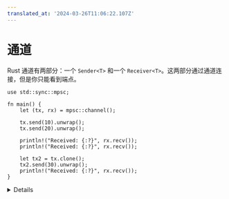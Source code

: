 ```yaml
---
translated_at: '2024-03-26T11:06:22.107Z'
---
```


# 通道

Rust 通道有两部分：一个 `Sender<T>` 和一个 `Receiver<T>`。这两部分通过通道连接，但是你只能看到端点。

```rust,editable
use std::sync::mpsc;

fn main() {
    let (tx, rx) = mpsc::channel();

    tx.send(10).unwrap();
    tx.send(20).unwrap();

    println!("Received: {:?}", rx.recv());
    println!("Received: {:?}", rx.recv());

    let tx2 = tx.clone();
    tx2.send(30).unwrap();
    println!("Received: {:?}", rx.recv());
}
```

<details>

- `mpsc` 代表多生产者，单消费者。 `Sender` 和 `SyncSender`
  实现了 `Clone`（所以你可以创建多个生产者），但是 `Receiver` 没有。
- `send()` 和 `recv()` 返回 `Result`。如果它们返回 `Err`，意味着相对应的 `Sender` 或 `Receiver` 已经被丢弃，通道也就关闭了。

</details>

